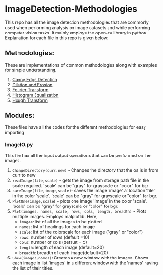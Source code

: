 # ImageDetection-Methodologies

This repo has all the image detection methodologies that are commonly used when performing analysis on image datasets and while performing computer vision tasks. It mainly employs the open-cv library in python. Explanation for each file in this repo is given below:

## Methodologies:
These are implementations of common methodologies along with examples for simple understanding. 
1. <a href='CannyEdgeDetection.ipynb'> Canny Edge Detection</a>
2. <a href='DilationandErosion.ipynb'>Dilation and Erosion</a>
3. <a href='FourierTransform.ipynb'>Fourier Transform</a>
4. <a href='HistogramEqualization.ipynb'>Histogram Equalization</a>
5. <a href='HoughTransform.ipynb'>Hough Transform</a>

## Modules:
These files have all the codes for the different methodologies for easy importing

### ImageIO.py
This file has all the input output operations that can be performed on the images.

1. ```ChangeDirectory(curr,new)``` - Changes the directory that the os is in from curr to new
2. ```readImage(file,scale)``` - gets the image from storage path file in the scale required. 'scale' can be "gray" for grayscale or "color" for bgr
3. ```saveImage(file,image,scale)```- saves the image 'image' at location 'file' in the color 'scale'. 'scale' can be "gray" for grayscale or "color" for bgr.
4. ```PlotOne(image,scale)``` - plots one image 'image' in the color 'scale'. 'scale' can be "gray" for grayscale or "color" for bgr.
5. ```Plot(images, names, scale, rows, cols, length, breadth)``` - Plots multiple images. Employs matplotlib. Here,
    - ```images```: list of all the images to be plotted
    - ```names```: list of headings for each image
    - ```scale```: list of the colorscale for each image ("gray" or "color")
    - ```rows```: number of rows (default =10)
    - ```cols```: number of cols (default = 5)
    - ```length```: length of each image (default=20)
    - ```breadth```: breadth of each image(default=20)
6. ```Show(images,names)```: Creates a new window with the images. Shows each image in list 'images' in a different window with the 'names' having the list of their titles.

